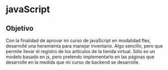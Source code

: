 # javaScript

## Objetivo

Con la finalidad de aprovar mi curso de javaScript en modalidad flex, desarrollé una heramienta para manejar inventario. Algo sencillo, pero que permite llevar el registro de los artículos de la tienda virtual. Sólo es un modelo basado en js, pero pretendo implementarlo en las páginas que desarrolle en la medida que mi curso de backend se desarrolle. 